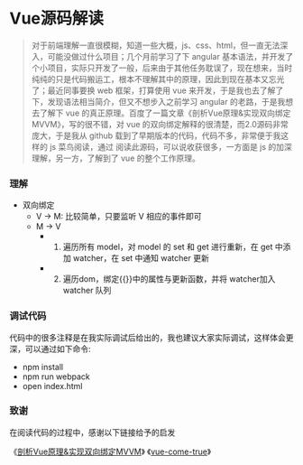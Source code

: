 # Vue源码解读

> 对于前端理解一直很模糊，知道一些大概，js、css、html，但一直无法深入，可能没做过什么项目；几个月前学习了下 angular 基本语法，并开发了个小项目，实际只开发了一般，后来由于其他任务耽误了，现在想来，当时纯纯的只是代码搬运工，根本不理解其中的原理，因此到现在基本又忘光了；最近同事要换 web 框架，打算使用 vue 来开发，于是我也去了解了下，发现语法相当简介，但又不想步入之前学习 angular 的老路，于是我想去了解下 vue 的真正原理。百度了一篇文章《剖析Vue原理&实现双向绑定MVVM》，写的很不错，对 vue 的双向绑定解释的很清楚，而2.0源码非常庞大，于是我从 github 载到了早期版本的代码，代码不多，非常便于我这样的 js 菜鸟阅读，通过 阅读此源码，可以说收获很多，一方面是 js 的加深理解，另一方，了解到了 vue 的整个工作原理。


### 理解
* 双向绑定
  * V -> M: 比较简单，只要监听 V 相应的事件即可
  * M -> V
    * 1. 遍历所有 model，对 model 的 set 和 get 进行重新，在 get 中添加 watcher，在 set 中通知 watcher 更新
    * 2. 遍历dom，绑定{{}}中的属性与更新函数，并将 watcher加入 watcher 队列

### 调试代码

代码中的很多注释是在我实际调试后给出的，我也建议大家实际调试，这样体会更深，可以通过如下命令:

* npm install
* npm run webpack
* open index.html

### 致谢

在阅读代码的过程中，感谢以下链接给予的启发

《[剖析Vue原理&实现双向绑定MVVM](https://segmentfault.com/a/1190000006599500)》
《[vue-come-true](https://github.com/coderzzp/vue-come-true)》
